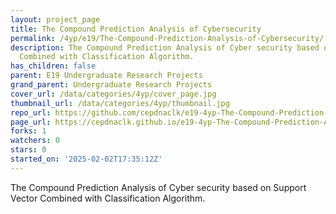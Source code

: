 ```yaml
---
layout: project_page
title: The Compound Prediction Analysis of Cybersecurity
permalink: /4yp/e19/The-Compound-Prediction-Analysis-of-Cybersecurity/
description: The Compound Prediction Analysis of Cyber security based on Support Vector
  Combined with Classification Algorithm.
has_children: false
parent: E19 Undergraduate Research Projects
grand_parent: Undergraduate Research Projects
cover_url: /data/categories/4yp/cover_page.jpg
thumbnail_url: /data/categories/4yp/thumbnail.jpg
repo_url: https://github.com/cepdnaclk/e19-4yp-The-Compound-Prediction-Analysis-of-Cybersecurity
page_url: https://cepdnaclk.github.io/e19-4yp-The-Compound-Prediction-Analysis-of-Cybersecurity
forks: 1
watchers: 0
stars: 0
started_on: '2025-02-02T17:35:12Z'
---
```


The Compound Prediction Analysis of Cyber security based on Support Vector Combined with Classification Algorithm.